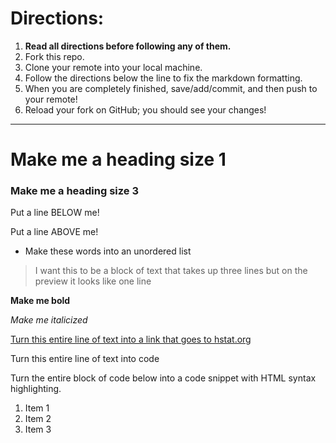 # Directions:
1. **Read all directions before following any of them.**
2. Fork this repo.
2. Clone your remote into your local machine.
3. Follow the directions below the line to fix the markdown formatting.
4. When you are completely finished, save/add/commit, and then push to your remote!
5. Reload your fork on GitHub; you should see your changes!

---

# Make me a heading size 1
### Make me a heading size 3

Put a line BELOW me!



Put a line ABOVE me!

* Make
these
words
into
an
unordered
list

> I want this to be a block of text
that takes up three lines but on
the preview it looks like one line

**Make me bold**

_Make me italicized_


[Turn this entire line of text into a link that goes to hstat.org](hstat.org)

Turn this entire line of text into code

Turn the entire block of code below into a code snippet with HTML syntax highlighting.

<ol>
    <li>Item 1</li>
    <li>Item 2</li>
    <li>Item 3</li>
</ol>